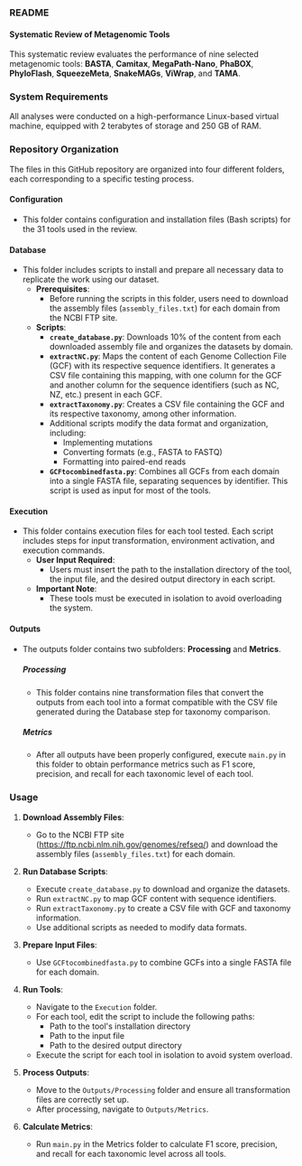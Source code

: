 ### README

#### Systematic Review of Metagenomic Tools

This systematic review evaluates the performance of nine selected metagenomic tools: **BASTA**, **Camitax**, **MegaPath-Nano**, **PhaBOX**, **PhyloFlash**, **SqueezeMeta**, **SnakeMAGs**, **ViWrap**, and **TAMA**.

### System Requirements
All analyses were conducted on a high-performance Linux-based virtual machine, equipped with 2 terabytes of storage and 250 GB of RAM.

### Repository Organization

The files in this GitHub repository are organized into four different folders, each corresponding to a specific testing process.

#### Configuration
- This folder contains configuration and installation files (Bash scripts) for the 31 tools used in the review.

#### Database
- This folder includes scripts to install and prepare all necessary data to replicate the work using our dataset.
  - **Prerequisites**:
    - Before running the scripts in this folder, users need to download the assembly files (`assembly_files.txt`) for each domain from the NCBI FTP site.
  - **Scripts**:
    - **`create_database.py`**: Downloads 10% of the content from each downloaded assembly file and organizes the datasets by domain.
    - **`extractNC.py`**: Maps the content of each Genome Collection File (GCF) with its respective sequence identifiers. It generates a CSV file containing       this mapping, with one column for the GCF and another column for the sequence identifiers (such as NC, NZ, etc.) present in each GCF.
    - **`extractTaxonomy.py`**: Creates a CSV file containing the GCF and its respective taxonomy, among other information.
    - Additional scripts modify the data format and organization, including:
      - Implementing mutations
      - Converting formats (e.g., FASTA to FASTQ)
      - Formatting into paired-end reads
    - **`GCFtocombinedfasta.py`**: Combines all GCFs from each domain into a single FASTA file, separating sequences by identifier. This script is used as input for most of the tools.

#### Execution
- This folder contains execution files for each tool tested. Each script includes steps for input transformation, environment activation, and execution commands.
  - **User Input Required**:
    - Users must insert the path to the installation directory of the tool, the input file, and the desired output directory in each script.
  - **Important Note**:
    - These tools must be executed in isolation to avoid overloading the system.

#### Outputs
- The outputs folder contains two subfolders: **Processing** and **Metrics**.
  
  ##### Processing
  - This folder contains nine transformation files that convert the outputs from each tool into a format compatible with the CSV file generated during the Database step for taxonomy comparison.

  ##### Metrics
  - After all outputs have been properly configured, execute `main.py` in this folder to obtain performance metrics such as F1 score, precision, and recall for each taxonomic level of each tool.

### Usage

1. **Download Assembly Files**:
   - Go to the NCBI FTP site (https://ftp.ncbi.nlm.nih.gov/genomes/refseq/) and download the assembly files (`assembly_files.txt`) for each domain.
 
2. **Run Database Scripts**:
   - Execute `create_database.py` to download and organize the datasets.
   - Run `extractNC.py` to map GCF content with sequence identifiers.
   - Run `extractTaxonomy.py` to create a CSV file with GCF and taxonomy information.
   - Use additional scripts as needed to modify data formats.

3. **Prepare Input Files**:
   - Use `GCFtocombinedfasta.py` to combine GCFs into a single FASTA file for each domain.

4. **Run Tools**:
   - Navigate to the `Execution` folder.
   - For each tool, edit the script to include the following paths:
     - Path to the tool's installation directory
     - Path to the input file
     - Path to the desired output directory
   - Execute the script for each tool in isolation to avoid system overload.

5. **Process Outputs**:
   - Move to the `Outputs/Processing` folder and ensure all transformation files are correctly set up.
   - After processing, navigate to `Outputs/Metrics`.

6. **Calculate Metrics**:
   - Run `main.py` in the Metrics folder to calculate F1 score, precision, and recall for each taxonomic level across all tools.
